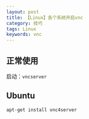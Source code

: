```yaml
---
layout: post
title: 【Linux】各个系统开启vnc
category: 技巧
tags: Linux
keywords: vnc
---
```




## 正常使用

启动：`vncserver`




## Ubuntu
```
apt-get install vnc4server
```
